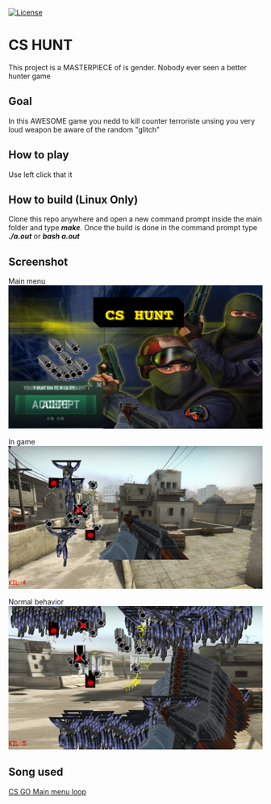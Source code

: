 [![License](https://img.shields.io/github/license/Blackoutburst/CS_HUNT.svg)](LICENSE)

# CS HUNT
This project is a MASTERPIECE of is gender. Nobody ever seen a better hunter game

## Goal
In this AWESOME game you nedd to kill counter terroriste unsing you very loud weapon be aware of the random "glitch"

## How to play
Use left click that it

## How to build (Linux Only)
Clone this repo anywhere and open a new command prompt inside the main folder and type ***make***. 
Once the build is done in the command prompt type ***./a.out*** or ***bash a.out*** 

## Screenshot
Main menu
![Main menu](/screen1.png)

In game
![In game](/screen2.png)

Normal behavior
![Normal behavior](/screen3.png)

## Song used
[CS GO Main menu loop](https://www.youtube.com/watch?v=Rvi6c8toWJM)
